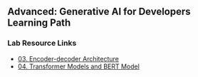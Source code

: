 ## Advanced: Generative AI for Developers Learning Path
### Lab Resource Links

- [03. Encoder-decoder Architecture](https://github.com/GoogleCloudPlatform/asl-ml-immersion/blob/master/notebooks/text_models/solutions/text_generation.ipynb)
- [04. Transformer Models and BERT Model](https://github.com/GoogleCloudPlatform/asl-ml-immersion/blob/master/notebooks/text_models/solutions/classify_text_with_bert.ipynb)
